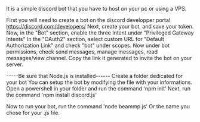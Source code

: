 It is a simple discord bot that you have to host on your pc or using a VPS.

First you will need to create a bot on the discord developper portal https://discord.com/developers/
Next, create your bot, and save your token.
Now, in the "Bot" section, enable the three Intent under "Privileged Gateway Intents"
In the "OAuth2" section, select custom URL for "Default Authorization Link" and check "bot" under scopes. Now under bot permissions, check send messages, manage messages, read messages/view channel.
Copy the link it generated to invite the bot on your server.

-----Be sure that Node.js is installed------
Create a folder dedicated for your bot
You can setup the bot by modifying the file with your informations.
Open a powershell in your folder and run the command 'npm init'
Next, run the command 'npm install discord.js'

Now to run your bot, run the command 'node beammp.js' Or the name you chose for your .js file.



